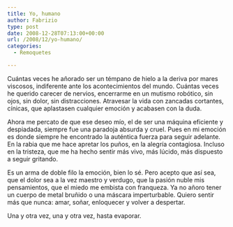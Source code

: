 ```yaml
---
title: Yo, humano
author: Fabrizio
type: post
date: 2008-12-28T07:13:00+00:00
url: /2008/12/yo-humano/
categories:
  - Remoquetes

---
```

Cuántas veces he añorado ser un témpano de hielo a la deriva por mares viscosos, indiferente ante los acontecimientos del mundo. Cuántas veces he querido carecer de nervios, encerrarme en un mutismo robótico, sin ojos, sin dolor, sin distracciones. Atravesar la vida con zancadas cortantes, cínicas, que aplastasen cualquier emoción y acabasen con la duda.

Ahora me percato de que ese deseo mío, el de ser una máquina eficiente y despiadada, siempre fue una paradoja absurda y cruel. Pues en mi emoción es donde siempre he encontrado la auténtica fuerza para seguir adelante. En la rabia que me hace apretar los puños, en la alegría contagiosa. Incluso en la tristeza, que me ha hecho sentir más vivo, más lúcido, más dispuesto a seguir gritando.

Es un arma de doble filo la emoción, bien lo sé. Pero acepto que así sea, que el dolor sea a la vez maestro y verdugo, que la pasión nuble mis pensamientos, que el miedo me embista con franqueza. Ya no añoro tener un cuerpo de metal bruñido o una máscara imperturbable. Quiero sentir más que nunca: amar, soñar, enloquecer y volver a despertar.

Una y otra vez, una y otra vez, hasta evaporar.